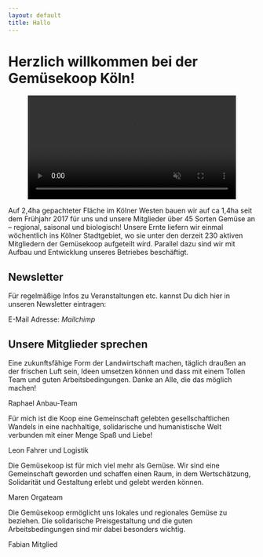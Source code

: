 ```yaml
---
layout: default
title: Hallo
---
```


# Herzlich willkommen bei der Gemüsekoop Köln!

<div class="wp-block-genesis-blocks-gb-container gb-block-container"><div class="gb-container-inside"><div class="gb-container-content" style="max-width:1600px">
<div class="wp-block-genesis-blocks-gb-container gb-block-container"><div class="gb-container-inside"><div class="gb-container-content" style="max-width:1600px">
<p></p>
</div></div></div>
<figure class="wp-block-video"><video autoplay="" controls="" loop="" 
muted="" src="/assets/videos/start_video.mp4" width="100%"></video></figure>
<p></p>
</div></div></div>


Auf 2,4ha gepachteter Fläche im Kölner Westen bauen wir auf ca 1,4ha seit dem Frühjahr 2017 für uns und unsere Mitglieder über 45 Sorten Gemüse an – regional, saisonal und biologisch! Unsere Ernte liefern wir einmal wöchentlich ins Kölner Stadtgebiet, wo sie unter den derzeit 230 aktiven Mitgliedern der Gemüsekoop aufgeteilt wird. Parallel dazu sind wir mit Aufbau und Entwicklung unseres Betriebes beschäftigt.


## Newsletter
Für regelmäßige Infos zu Veranstaltungen etc. kannst  Du dich hier in unseren Newsletter eintragen:

E-Mail Adresse: *Mailchimp*

## Unsere Mitglieder sprechen

Eine zukunftsfähige Form der Landwirtschaft machen, täglich draußen an der frischen Luft sein, Ideen umsetzen können und dass mit einem Tollen Team und guten Arbeitsbedingungen. Danke an Alle, die das möglich machen!

Raphael
Anbau-Team 

Für mich ist die Koop eine Gemeinschaft gelebten gesellschaftlichen Wandels in eine nachhaltige, solidarische und humanistische Welt verbunden mit einer Menge Spaß und Liebe!

Leon
Fahrer und Logistik 


Die Gemüsekoop ist für mich viel mehr als Gemüse. Wir sind eine Gemeinschaft geworden und schaffen einen Raum, in dem Wertschätzung, Solidarität und Gestaltung erlebt und gelebt werden können.

Maren
Orgateam 


Die Gemüsekoop ermöglicht uns lokales und regionales Gemüse zu beziehen. Die solidarische Preisgestaltung und die guten Arbeitsbedingungen sind mir dabei besonders wichtig.

Fabian
Mitglied 
